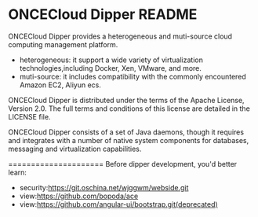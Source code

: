 ONCECloud Dipper README
=====================

ONCECloud Dipper provides a heterogeneous and muti-source cloud computing management platform.
- heterogeneous: it support a wide variety of virtualization technologies,including Docker, Xen, VMware, and more. 
- muti-source: it includes compatibility with the commonly encountered Amazon EC2, Aliyun ecs.

ONCECloud Dipper is distributed under the terms of the Apache License, Version 2.0. The full terms and conditions of this license are detailed in the LICENSE file.

ONCECloud Dipper consists of a set of Java daemons, though it requires and integrates with a number of native system components for databases, messaging and virtualization capabilities.

=====================
Before dipper development, you'd better learn:
- security:https://git.oschina.net/wjggwm/webside.git
- view:https://github.com/bopoda/ace
- view:https://github.com/angular-ui/bootstrap.git(deprecated)

